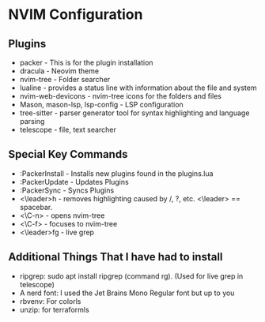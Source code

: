# NVIM Configuration

## Plugins
* packer - This is for the plugin installation
* dracula - Neovim theme
* nvim-tree - Folder searcher
* lualine - provides a status line with information about the file and system 
* nvim-web-devicons - nvim-tree icons for the folders and files
* Mason, mason-lsp, lsp-config - LSP configuration
* tree-sitter - parser generator tool for syntax highlighting and language parsing
* telescope - file, text searcher

## Special Key Commands

* :PackerInstall - Installs new plugins found in the plugins.lua 
* :PackerUpdate - Updates Plugins
* :PackerSync - Syncs Plugins
* <\leader>h - removes highlighting caused by /, ?, etc. <\leader> == spacebar.
* <\C-n> - opens nvim-tree
* <\C-f> - focuses to nvim-tree
* <\leader>fg - live grep

## Additional Things That I have had to install

* ripgrep: sudo apt install ripgrep (command rg). (Used for live grep in telescope)
* A nerd font: I used the Jet Brains Mono Regular font but up to you
* rbvenv: For colorls
* unzip: for terraformls

